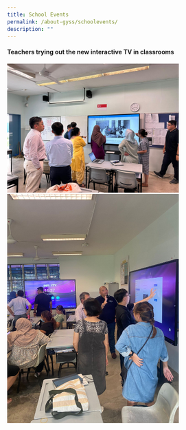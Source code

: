```yaml
---
title: School Events
permalink: /about-gyss/schoolevents/
description: ""
---
```

#### Teachers trying out the new interactive TV in classrooms

<img style="width:400px;" src="/images/spd2023a.jpeg">
<img style="width:400px;" src="/images/spd2023b.jpeg">


